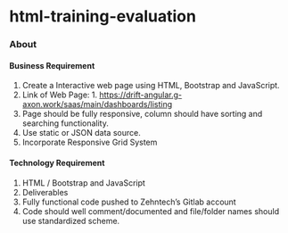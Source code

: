 # html-training-evaluation
### About 
#### Business Requirement

1. Create a Interactive web page using HTML, Bootstrap and JavaScript.
2. Link of Web Page: 1. https://drift-angular.g-axon.work/saas/main/dashboards/listing	
3. Page should be fully responsive, column should have sorting and searching functionality. 
4. Use static  or JSON data source. 
5. Incorporate Responsive Grid System

#### Technology Requirement

1. HTML / Bootstrap and JavaScript
2. Deliverables 
3. Fully functional code pushed to Zehntech’s Gitlab account 
4. Code should well comment/documented and file/folder names should use standardized scheme.
